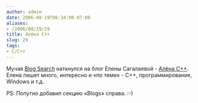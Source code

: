 ```yaml
---
author: admin
date: 2006-08-19T06:34:00-07:00
aliases:
- /2006/08/19/29
title: Алёна C++
slug: 29
tags:
- C/C++
---
```


Мучая [Blog Search](http://search.blogger.com) наткнулся на блог Елены Сагалаевой - [Алёна C++](http://alenacpp.blogspot.com). Елена пишет много, интересно и «по теме» - С++, программирование, Windows и т.д.

PS: Попутно добавил секцию «Blogs» справа. :-)
